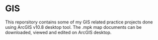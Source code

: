 # GIS
This reporsitory contains some of my GIS related practice projects done using ArcGIS v10.8 desktop tool. The .mpk map documents can be downloaded, viewed and edited on ArcGIS desktop.

